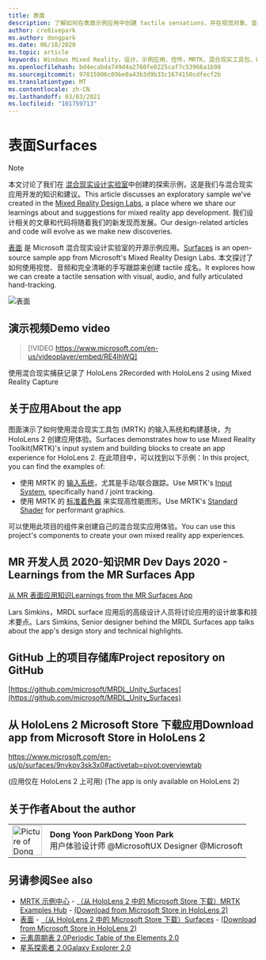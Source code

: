 ```yaml
---
title: 表面
description: 了解如何在表面示例应用中创建 tactile sensations，并在视觉对象、音频和有表述的手写跟踪中进行演示。
author: cre8ivepark
ms.author: dongpark
ms.date: 06/18/2020
ms.topic: article
keywords: Windows Mixed Reality，设计，示例应用，控件，MRTK，混合现实工具包，Unity，示例应用，示例应用，开源，Microsoft Store，HoloLens，混合现实耳机，windows Mixed Reality 耳机，虚拟现实耳机
ms.openlocfilehash: bd4ecabda749d4a2760fe0225caf7c53966a1b98
ms.sourcegitcommit: 97815006c09be0a43b3d9b33c1674150cdfecf2b
ms.translationtype: MT
ms.contentlocale: zh-CN
ms.lasthandoff: 03/03/2021
ms.locfileid: "101759713"
---
```

# <a name="surfaces"></a><span data-ttu-id="6a54b-104">表面</span><span class="sxs-lookup"><span data-stu-id="6a54b-104">Surfaces</span></span>

>[!NOTE]
><span data-ttu-id="6a54b-105">本文讨论了我们在 [混合现实设计实验室](https://github.com/Microsoft/MRDesignLabs_Unity)中创建的探索示例，这是我们与混合现实应用开发的知识和建议。</span><span class="sxs-lookup"><span data-stu-id="6a54b-105">This article discusses an exploratory sample we’ve created in the [Mixed Reality Design Labs](https://github.com/Microsoft/MRDesignLabs_Unity), a place where we share our learnings about and suggestions for mixed reality app development.</span></span> <span data-ttu-id="6a54b-106">我们设计相关的文章和代码将随着我们的新发现而发展。</span><span class="sxs-lookup"><span data-stu-id="6a54b-106">Our design-related articles and code will evolve as we make new discoveries.</span></span>

<span data-ttu-id="6a54b-107">[表面](https://github.com/microsoft/MRDL_Unity_Surfaces)  是 Microsoft 混合现实设计实验室的开源示例应用。</span><span class="sxs-lookup"><span data-stu-id="6a54b-107">[Surfaces](https://github.com/microsoft/MRDL_Unity_Surfaces)  is an open-source sample app from Microsoft's Mixed Reality Design Labs.</span></span> <span data-ttu-id="6a54b-108">本文探讨了如何使用视觉、音频和完全清晰的手写跟踪来创建 tactile 成名。</span><span class="sxs-lookup"><span data-stu-id="6a54b-108">It explores how we can create a tactile sensation with visual, audio, and fully articulated hand-tracking.</span></span>

![表面](images/MRDL_Surfaces_1.jpg)

## <a name="demo-video"></a><span data-ttu-id="6a54b-110">演示视频</span><span class="sxs-lookup"><span data-stu-id="6a54b-110">Demo video</span></span> 

> [!VIDEO https://www.microsoft.com/en-us/videoplayer/embed/RE4IhWQ]

<span data-ttu-id="6a54b-111">使用混合现实捕获记录了 HoloLens 2</span><span class="sxs-lookup"><span data-stu-id="6a54b-111">Recorded with HoloLens 2 using Mixed Reality Capture</span></span>

## <a name="about-the-app"></a><span data-ttu-id="6a54b-112">关于应用</span><span class="sxs-lookup"><span data-stu-id="6a54b-112">About the app</span></span>

<span data-ttu-id="6a54b-113">图面演示了如何使用混合现实工具包 (MRTK) 的输入系统和构建基块，为 HoloLens 2 创建应用体验。</span><span class="sxs-lookup"><span data-stu-id="6a54b-113">Surfaces demonstrates how to use Mixed Reality Toolkit(MRTK)'s input system and building blocks to create an app experience for HoloLens 2.</span></span> <span data-ttu-id="6a54b-114">在此项目中，可以找到以下示例：</span><span class="sxs-lookup"><span data-stu-id="6a54b-114">In this project, you can find the examples of:</span></span>
- <span data-ttu-id="6a54b-115">使用 MRTK 的 [输入系统](https://docs.microsoft.com/windows/mixed-reality/mrtk-docs/features/input/overview.md)，尤其是手动/联合跟踪。</span><span class="sxs-lookup"><span data-stu-id="6a54b-115">Use MRTK's [Input System](https://docs.microsoft.com/windows/mixed-reality/mrtk-docs/features/input/overview.md), specifically hand / joint tracking.</span></span>
- <span data-ttu-id="6a54b-116">使用 MRTK 的 [标准着色器](https://docs.microsoft.com/windows/mixed-reality/mrtk-docs/configuration/mrtk-standard-shader.md) 来实现高性能图形。</span><span class="sxs-lookup"><span data-stu-id="6a54b-116">Use MRTK's [Standard Shader](https://docs.microsoft.com/windows/mixed-reality/mrtk-docs/configuration/mrtk-standard-shader.md) for performant graphics.</span></span>

<span data-ttu-id="6a54b-117">可以使用此项目的组件来创建自己的混合现实应用体验。</span><span class="sxs-lookup"><span data-stu-id="6a54b-117">You can use this project's components to create your own mixed reality app experiences.</span></span>

## <a name="mr-dev-days-2020---learnings-from-the-mr-surfaces-app"></a><span data-ttu-id="6a54b-118">MR 开发人员 2020-知识</span><span class="sxs-lookup"><span data-stu-id="6a54b-118">MR Dev Days 2020 - Learnings from the MR Surfaces App</span></span>

[<span data-ttu-id="6a54b-119">从 MR 表面应用知识</span><span class="sxs-lookup"><span data-stu-id="6a54b-119">Learnings from the MR Surfaces App</span></span>](https://channel9.msdn.com/Shows/Docs-Mixed-Reality/Learnings-from-the-MR-Surfaces-App)

<span data-ttu-id="6a54b-120">Lars Simkins，MRDL surface 应用后的高级设计人员将讨论应用的设计故事和技术要点。</span><span class="sxs-lookup"><span data-stu-id="6a54b-120">Lars Simkins, Senior designer behind the MRDL Surfaces app talks about the app's design story and technical highlights.</span></span>

## <a name="project-repository-on-github"></a><span data-ttu-id="6a54b-121">GitHub 上的项目存储库</span><span class="sxs-lookup"><span data-stu-id="6a54b-121">Project repository on GitHub</span></span>

[https://github.com/microsoft/MRDL_Unity_Surfaces](https://github.com/microsoft/MRDL_Unity_Surfaces)

## <a name="download-app-from-microsoft-store-in-hololens-2"></a><span data-ttu-id="6a54b-122">从 HoloLens 2 Microsoft Store 下载应用</span><span class="sxs-lookup"><span data-stu-id="6a54b-122">Download app from Microsoft Store in HoloLens 2</span></span>

https://www.microsoft.com/en-us/p/surfaces/9nvkpv3sk3x0#activetab=pivot:overviewtab

<span data-ttu-id="6a54b-123"> (应用仅在 HoloLens 2 上可用) </span><span class="sxs-lookup"><span data-stu-id="6a54b-123">(The app is only available on HoloLens 2)</span></span>

## <a name="about-the-author"></a><span data-ttu-id="6a54b-124">关于作者</span><span class="sxs-lookup"><span data-stu-id="6a54b-124">About the author</span></span>

<table style="border-collapse:collapse" padding-left="0px">
<tr>
<td style="border-style: none" width="60px"><img alt="Picture of Dong Yoon Park" width="60" height="60" src="images/dongyoonpark.jpg"></td>
<td style="border-style: none"><span data-ttu-id="6a54b-125"><b>Dong Yoon Park</b></span><span class="sxs-lookup"><span data-stu-id="6a54b-125"><b>Dong Yoon Park</b></span></span><br><span data-ttu-id="6a54b-126">用户体验设计师 @Microsoft</span><span class="sxs-lookup"><span data-stu-id="6a54b-126">UX Designer @Microsoft</span></span></td>
</tr>
</table>

## <a name="see-also"></a><span data-ttu-id="6a54b-127">另请参阅</span><span class="sxs-lookup"><span data-stu-id="6a54b-127">See also</span></span>

* <span data-ttu-id="6a54b-128">[MRTK 示例中心](https://docs.microsoft.com/windows/mixed-reality/mrtk-docs/features/example-scenes/example-hub.md) - [（从 HoloLens 2 中的 Microsoft Store 下载）](https://www.microsoft.com/en-us/p/mrtk-examples-hub/9mv8c39l2sj4)</span><span class="sxs-lookup"><span data-stu-id="6a54b-128">[MRTK Examples Hub](https://docs.microsoft.com/windows/mixed-reality/mrtk-docs/features/example-scenes/example-hub.md) - [(Download from Microsoft Store in HoloLens 2)](https://www.microsoft.com/en-us/p/mrtk-examples-hub/9mv8c39l2sj4)</span></span>
* <span data-ttu-id="6a54b-129">[表面](sampleapp-surfaces.md) - [（从 HoloLens 2 中的 Microsoft Store 下载）](https://www.microsoft.com/en-us/p/surfaces/9nvkpv3sk3x0)</span><span class="sxs-lookup"><span data-stu-id="6a54b-129">[Surfaces](sampleapp-surfaces.md) - [(Download from Microsoft Store in HoloLens 2)](https://www.microsoft.com/en-us/p/surfaces/9nvkpv3sk3x0)</span></span>
* [<span data-ttu-id="6a54b-130">元素周期表 2.0</span><span class="sxs-lookup"><span data-stu-id="6a54b-130">Periodic Table of the Elements 2.0</span></span>](https://medium.com/@dongyoonpark/bringing-the-periodic-table-of-the-elements-app-to-hololens-2-with-mrtk-v2-a6e3d8362158)
* [<span data-ttu-id="6a54b-131">星系探索者 2.0</span><span class="sxs-lookup"><span data-stu-id="6a54b-131">Galaxy Explorer 2.0</span></span>](galaxy-explorer-update.md)
